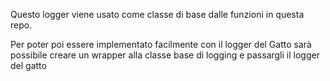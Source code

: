 Questo logger viene usato come classe di base dalle funzioni in questa repo.

Per poter poi essere implementato facilmente con il logger del Gatto sarà possibile creare un wrapper alla classe base di logging e passargli il logger del gatto